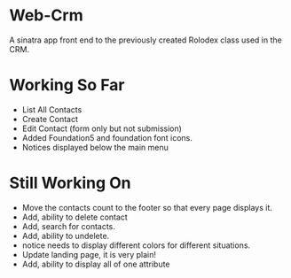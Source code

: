 Web-Crm
=======

A sinatra app front end to the previously created Rolodex class used in the CRM.

# Working So Far
  * List All Contacts
  * Create Contact
  * Edit Contact (form only but not submission)
  * Added Foundation5 and foundation font icons.
  * Notices displayed below the main menu

# Still Working On
  * Move the contacts count to the footer so that every page displays it.
  * Add, ability to delete contact
  * Add, search for contacts.
  * Add, ability to undelete.
  * notice needs to display different colors for different situations.
  * Update landing page, it is very plain!
  * Add, ability to display all of one attribute

